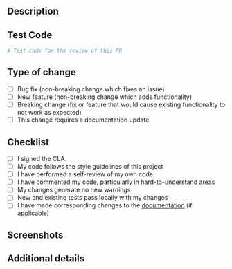 ## Description

<!-- Please include a summary of the change and which issue is fixed. Please also include relevant motivation and context. -->

<!-- If this PR fixes an open issue, please link to the issue here. Ex: Fixes #4562 -->

## Test Code

```python
# Test code for the review of this PR
```

## Type of change

<!-- Please delete options that are not relevant. -->

- [ ] Bug fix (non-breaking change which fixes an issue)
- [ ] New feature (non-breaking change which adds functionality)
- [ ] Breaking change (fix or feature that would cause existing functionality to not work as expected)
- [ ] This change requires a documentation update

## Checklist

- [ ] I signed the CLA.
- [ ] My code follows the style guidelines of this project
- [ ] I have performed a self-review of my own code
- [ ] I have commented my code, particularly in hard-to-understand areas
- [ ] My changes generate no new warnings
- [ ] New and existing tests pass locally with my changes
- [ ] I have made corresponding changes to the [documentation](https://pyweber.readthedocs.io/en/latest/) (if applicable)

## Screenshots 

<!-- Add screenshots here if applicable. -->

## Additional details

<!-- Any additional details to be known about this PR. -->